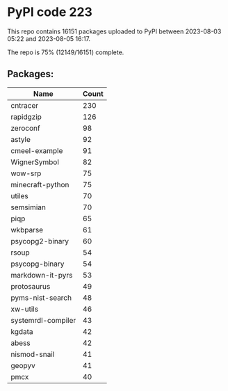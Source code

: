 # PyPI code 223

This repo contains 16151 packages uploaded to PyPI between 
2023-08-03 05:22 and 2023-08-05 16:17.

The repo is 75% (12149/16151) complete.

## Packages:

| Name  | Count |
| ----- | ----- |
| cntracer | 230 |
| rapidgzip | 126 |
| zeroconf | 98 |
| astyle | 92 |
| cmeel-example | 91 |
| WignerSymbol | 82 |
| wow-srp | 75 |
| minecraft-python | 75 |
| utiles | 70 |
| semsimian | 70 |
| piqp | 65 |
| wkbparse | 61 |
| psycopg2-binary | 60 |
| rsoup | 54 |
| psycopg-binary | 54 |
| markdown-it-pyrs | 53 |
| protosaurus | 49 |
| pyms-nist-search | 48 |
| xw-utils | 46 |
| systemrdl-compiler | 43 |
| kgdata | 42 |
| abess | 42 |
| nismod-snail | 41 |
| geopyv | 41 |
| pmcx | 40 |


